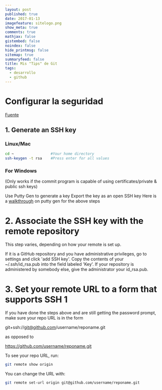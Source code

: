 ```yaml
---
layout: post
published: true
date: 2017-01-13
imagefeature: sitelogo.png
show_meta: true
comments: true
mathjax: false
gistembed: false
noindex: false
hide_printmsg: false
sitemap: true
summaryfeed: false
title: Mis "Tips" de Git
tags:
  - desarrollo
  - github
---
```


# Configurar la seguridad

[Fuente](http://stackoverflow.com/questions/8588768/git-push-username-password-how-to-avoid)

## 1. Generate an SSH key

### Linux/Mac

``` bash
cd ~                 #Your home directory
ssh-keygen -t rsa    #Press enter for all values
```

### For Windows

(Only works if the commit program is capable of using certificates/private & public ssh keys)

Use Putty Gen to generate a key
Export the key as an open SSH key
Here is a [walkthrough](http://ask-leo.com/how_do_i_create_and_use_public_keys_with_ssh.html) on putty gen for the above steps

# 2. Associate the SSH key with the remote repository

This step varies, depending on how your remote is set up.

If it is a GitHub repository and you have administrative privileges, go to settings and click 'add SSH key'. Copy the contents of your ~/.ssh/id_rsa.pub into the field labeled 'Key'.
If your repository is administered by somebody else, give the administrator your id_rsa.pub.

# 3. Set your remote URL to a form that supports SSH 1

If you have done the steps above and are still getting the password prompt, make sure your repo URL is in the form

git+ssh://git@github.com/username/reponame.git

as opposed to

https://github.com/username/reponame.git

To see your repo URL, run:


``` bash
git remote show origin
```

You can change the URL with:

``` bash
git remote set-url origin git@github.com/username/reponame.git
```
